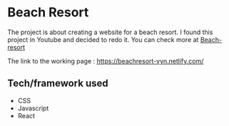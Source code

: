 # Beach Resort

The project is about creating a website for a beach resort. I found this project in Youtube and decided to redo it. 
You can check more at [Beach-resort](https://www.youtube.com/watch?v=ScDWrogElmo&t=15725s)

The link to the working page : https://beachresort-vyn.netlify.com/

## Tech/framework used

* CSS
* Javascript
* React


